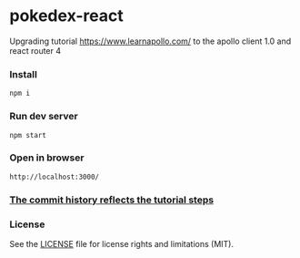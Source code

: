 # pokedex-react

Upgrading tutorial https://www.learnapollo.com/ to the apollo client 1.0 and react router 4

### Install
```
npm i
```

### Run dev server
```
npm start
```

### Open in browser
```
http://localhost:3000/
```

### [The commit history reflects the tutorial steps](commits/master)

### License
See the [LICENSE](LICENSE.md) file for license rights and limitations (MIT).
